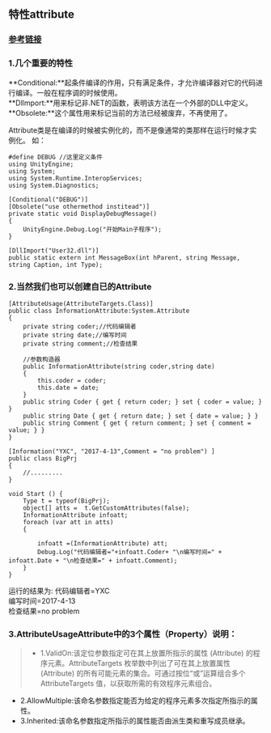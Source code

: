 ## 特性attribute  
### [参考链接](http://blog.csdn.net/okvee/article/details/2610349) ###
### 1.几个重要的特性 ###
**Conditional:**起条件编译的作用，只有满足条件，才允许编译器对它的代码进行编译。一般在程序调的时候使用。  
**Dllmport:**用来标记非.NET的函数，表明该方法在一个外部的DLL中定义。  
**Obsolete:**这个属性用来标记当前的方法已经被废弃，不再使用了。  

Attribute类是在编译的时候被实例化的，而不是像通常的类那样在运行时候才实例化。
如：  

	#define DEBUG //这里定义条件
	using UnityEngine;
	using System;
	using System.Runtime.InteropServices;
	using System.Diagnostics; 

	[Conditional("DEBUG")]
    [Obsolete("use othermethod institead")]
    private static void DisplayDebugMessage()
    {
        UnityEngine.Debug.Log("开始Main子程序");
    }

    [DllImport("User32.dll")]
    public static extern int MessageBox(int hParent, string Message, string Caption, int Type);  
### 2.当然我们也可以创建自已的Attribute ###  

	[AttributeUsage(AttributeTargets.Class)]
	public class InformationAttribute:System.Attribute
	{
	    private string coder;//代码编辑者
	    private string date;//编写时间
	    private string comment;//检查结果
	
	    //参数构造器
	    public InformationAttribute(string coder,string date)
	    {
	        this.coder = coder;
	        this.date = date;
	    }
	    public string Coder { get { return coder; } set { coder = value; } }
	    public string Date { get { return date; } set { date = value; } }
	    public string Comment { get { return comment; } set { comment = value; } }
	}
	
	[Information("YXC", "2017-4-13",Comment = "no problem") ]
	public class BigPrj
	{
	    //.........
	}

	void Start () {
        Type t = typeof(BigPrj);
        object[] atts =  t.GetCustomAttributes(false);
        InformationAttribute infoatt;
        foreach (var att in atts)
        {

            infoatt =(InformationAttribute) att;
            Debug.Log("代码编辑者="+infoatt.Coder+ "\n编写时间=" + infoatt.Date + "\n检查结果=" + infoatt.Comment);
        }
    }

运行的结果为: 
代码编辑者=YXC  
编写时间=2017-4-13  
检查结果=no problem  
### 3.AttributeUsageAttribute中的3个属性（Property）说明： ###  
>* 1.ValidOn:该定位参数指定可在其上放置所指示的属性 (Attribute) 的程序元素。AttributeTargets 枚举数中列出了可在其上放置属性 (Attribute) 的所有可能元素的集合。可通过按位“或”运算组合多个 AttributeTargets 值，以获取所需的有效程序元素组合。  
* 2.AllowMultiple:该命名参数指定能否为给定的程序元素多次指定所指示的属性。  
* 3.Inherited:该命名参数指定所指示的属性能否由派生类和重写成员继承。